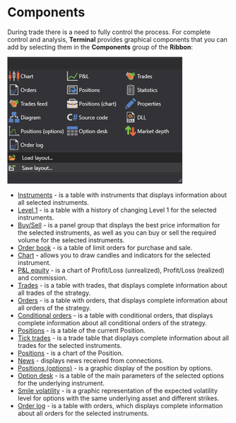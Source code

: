 # Components

During trade there is a need to fully control the process. For complete control and analysis, **Terminal** provides graphical components that you can add by selecting them in the **Components** group of the **Ribbon**:

![Designer Components](../../../images/designer_components.png)

- [Instruments](components/instruments.md) \- is a table with instruments that displays information about all selected instruments.
- [Level 1](components/level_1.md) \- is a table with a history of changing Level 1 for the selected instruments.
- [Buy\/Sell](components/buy_sell.md) \- is a panel group that displays the best price information for the selected instruments, as well as you can buy or sell the required volume for the selected instruments.
- [Order book](components/order_book.md) \- is a table of limit orders for purchase and sale. 
- [Chart](components/chart.md) \- allows you to draw candles and indicators for the selected instrument. 
- [P&L equity](../../designer/user_interface/components/pnl_equity.md) \- is a chart of Profit\/Loss (unrealized), Profit\/Loss (realized) and commission.
- [Trades](../../designer/user_interface/components/trades.md) \- is a table with trades, that displays complete information about all trades of the strategy.
- [Orders](../../designer/user_interface/components/orders.md) \- is a table with orders, that displays complete information about all orders of the strategy.
- [Conditional orders](components/conditional_orders.md) \- is a table with conditional orders, that displays complete information about all conditional orders of the strategy.
- [Positions](../../designer/user_interface/components/positions.md) \- is a table of the current Position. 
- [Tick trades](../../designer/user_interface/components/tick_trades.md) \- is a trade table that displays complete information about all trades for the selected instruments.
- [Positions](../../designer/user_interface/components/positions.md) \- is a chart of the Position.
- [News](components/news.md) \- displays news received from connections.
- [Positions (options)](components/positions_options.md) \- is a graphic display of the position by options.
- [Option desk](components/option_desk.md) \- is a table of the main parameters of the selected options for the underlying instrument.
- [Smile volatility](components/smile_volatility.md) \- is a graphic representation of the expected volatility level for options with the same underlying asset and different strikes.
- [Order log](components/order_log.md) \- is a table with orders, which displays complete information about all orders for the selected instruments.
